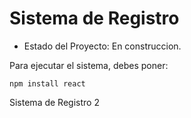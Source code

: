 <h1>Sistema de Registro</h1>

- Estado del Proyecto: En construccion.

Para ejecutar el sistema, debes poner:

```npm install react```

Sistema de Registro 2
